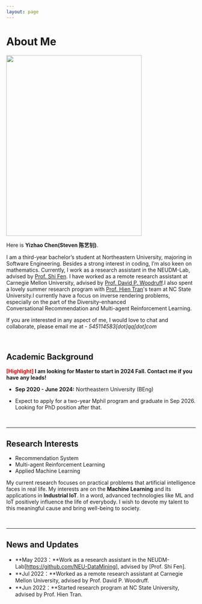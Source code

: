 ```yaml
---
layout: page
---
```


# About Me

<img src="https://yizhao111.github.io/chenyizhao.jpg" class="floatpic" width="360" height="480">

Here is **Yizhao Chen(Steven 陈艺钊)**.

I am a third-year bachelor’s student at Northeastern University, majoring in Software Engineering. Besides a strong interest in coding, I’m also keen on mathematics. Currently, I work as a research assistant in the NEUDM-Lab, advised by [Prof. Shi Fen](http://faculty.neu.edu.cn/cse/fengshi). I have worked as a remote research assistant at Carnegie Mellon University, advised by [Prof. David P. Woodruff](https://www.cs.cmu.edu/~dwoodruf/).I also spent a lovely summer research program with [Prof. Hien Tran](https://math.sciences.ncsu.edu/people/tran/)'s team at NC State University.I currently have a focus on inverse rendering problems, especially on the part of the Diversity-enhanced Conversational Recommendation and Multi-agent Reinforcement Learning.

If you are interested in any aspect of me, I would love to chat and collaborate, please email me at - *545114583[dot]qq[dot]com* 

<br>

## Academic Background

**<font color='red'>[Highlight]</font> I am looking for Master to start in 2024 Fall. Contact me if you have any leads!**

- **Sep 2020 - June 2024:** Northeastern University (BEng)

- Expect to apply for a two-year Mphil program and graduate in Sep 2026. Looking for PhD position after that.

<br>

---

## Research Interests

- Recommendation System
- Multi-agent Reinforcement Learning
- Applied Machine Learning

My current research focuses on practical problems that artificial intelligence faces in real life. My interests are on the **Machine Learning** and its applications in **Industrial IoT**. In a word, advanced technologies like ML and IoT positively influence the life of everybody.  I wish to devote my talent to this meaningful cause and bring well-being to society.

<br>

---

## News and Updates

- **May 2023：**Work as a research assistant in the NEUDM-Lab[https://github.com/NEU-DataMining], advised by [Prof. Shi Fen].
- **Jul 2022：**Worked as a remote research assistant at Carnegie Mellon University, advised by Prof. David P. Woodruff.
- **Jun 2022：**Started research program at NC State University, advised by Prof. Hien Tran.

<br>

<!-- - **Aug 2023：**Happy to be awarded the FEPG Scholarship.
- **May 2023：**Happy to be awarded the XiamenAir Scholarship.
- **May 2023：**Collected the Finalist Award in MCM 2023 (Top 1%). -->